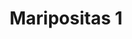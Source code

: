 ---
title: Maripositas 1
date: 
draft: false

# descripcion
description : Conjunto de cadena y dije con nácar. Largo de cadena 40, 45 o 50 cm a elección. Consultanos por los aros haciendo juego!

materials: Plata 925

color: 

dimensions: 

code: 06-26-0820

type: "Conjuntos"

categories: []

price: $5.820,00

price_eftvo: $4.950,00

# Images
# first image will be shown in the product page
images:
  # - image: "images/path_to_image"
  # La ubicacion de las imagenes es imagenes/Conjuntos/Conjuntos.Cadena y Dije/06-26-0820-maripositas-1
  - image: "./images/conjuntos/cadena_y_dije/06-26-0820-maripositas-1.jpg"
---